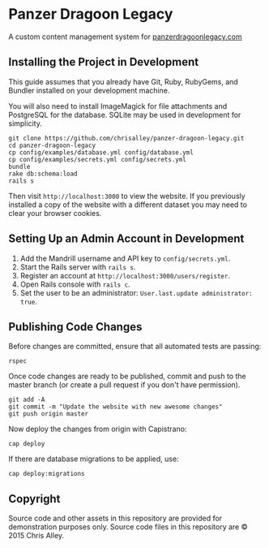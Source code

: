 Panzer Dragoon Legacy
=====================

A custom content management system for
[panzerdragoonlegacy.com](http://www.panzerdragoonlegacy.com)

Installing the Project in Development
-------------------------------------

This guide assumes that you already have Git, Ruby, RubyGems, and Bundler
installed on your development machine.

You will also need to install ImageMagick for file attachments and PostgreSQL
for the database. SQLite may be used in development for simplicity.

```
git clone https://github.com/chrisalley/panzer-dragoon-legacy.git
cd panzer-dragoon-legacy
cp config/examples/database.yml config/database.yml
cp config/examples/secrets.yml config/secrets.yml
bundle
rake db:schema:load
rails s
```

Then visit `http://localhost:3000` to view the website. If you previously
installed a copy of the website with a different dataset you may need to clear
your browser cookies.

Setting Up an Admin Account in Development
------------------------------------------

1. Add the Mandrill username and API key to `config/secrets.yml`.
2. Start the Rails server with `rails s`.
3. Register an account at `http://localhost:3000/users/register`.
4. Open Rails console with `rails c`.
5. Set the user to be an administrator: `User.last.update administrator: true`.

Publishing Code Changes
-----------------------

Before changes are committed, ensure that all automated tests are passing:

```
rspec
```

Once code changes are ready to be published, commit and push to the master
branch (or create a pull request if you don't have permission).

```
git add -A
git commit -m "Update the website with new awesome changes"
git push origin master
```

Now deploy the changes from origin with Capistrano:

```
cap deploy
```

If there are database migrations to be applied, use:

```
cap deploy:migrations
```

Copyright
---------

Source code and other assets in this repository are provided for demonstration
purposes only. Source code files in this repository are © 2015 Chris Alley.
